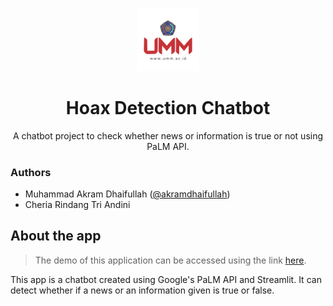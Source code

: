 <p align="center"><a href="https://github.com/akramdhaifullah/hoax-detection-lm" target="_blank"><img src="images/umm.png" width="20%"></a></p>
<h1 align="center">Hoax Detection Chatbot</h1>
<p align="center">A chatbot project to check whether news or information is true or not using PaLM API.</p>

### Authors
- Muhammad Akram Dhaifullah ([@akramdhaifullah](https://www.github.com/akramdhaifullah))
- Cheria Rindang Tri Andini

## About the app

> The demo of this application can be accessed using the link [here](https://hoax-detect.streamlit.app/).

This app is a chatbot created using Google's PaLM API and Streamlit. It can detect whether if a news or an information given is true or false.

